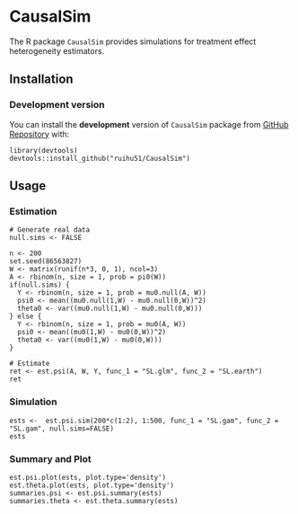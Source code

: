 CausalSim
========
The R package `CausalSim` provides simulations for treatment effect heterogeneity estimators.

Installation
---------

### Development version

You can install the **development** version of `CausalSim` package from [GitHub
Repository](https://github.com/ruihu51/CausalSim) with:

```
library(devtools)
devtools::install_github("ruihu51/CausalSim")
```


Usage
-----

### Estimation

``` 
# Generate real data
null.sims <- FALSE

n <- 200
set.seed(86563827)
W <- matrix(runif(n*3, 0, 1), ncol=3)
A <- rbinom(n, size = 1, prob = pi0(W))
if(null.sims) {
  Y <- rbinom(n, size = 1, prob = mu0.null(A, W))
  psi0 <- mean((mu0.null(1,W) - mu0.null(0,W))^2)
  theta0 <- var((mu0.null(1,W) - mu0.null(0,W)))
} else {
  Y <- rbinom(n, size = 1, prob = mu0(A, W))
  psi0 <- mean((mu0(1,W) - mu0(0,W))^2)
  theta0 <- var((mu0(1,W) - mu0(0,W)))
}

# Estimate
ret <- est.psi(A, W, Y, func_1 = "SL.glm", func_2 = "SL.earth")
ret
```

### Simulation
```
ests <-  est.psi.sim(200*c(1:2), 1:500, func_1 = "SL.gam", func_2 = "SL.gam", null.sims=FALSE)
ests
```

### Summary and Plot
```
est.psi.plot(ests, plot.type='density')
est.theta.plot(ests, plot.type='density')
summaries.psi <- est.psi.summary(ests)
summaries.theta <- est.theta.summary(ests)
```




